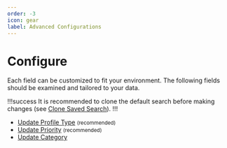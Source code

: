```yaml
---
order: -3
icon: gear
label: Advanced Configurations
---
```


# Configure

Each field can be customized to fit your environment. The following fields should be examined and tailored to your data.

!!!success It is recommended to clone the default search before making changes (see [Clone Saved Search](clone-search.md)).
!!!

- [Update Profile Type](profile_type.md)  <small>(recommended)</small>
- [Update Priority](priority.md) <small>(recommended)</small>
- [Update Category](category.md)
